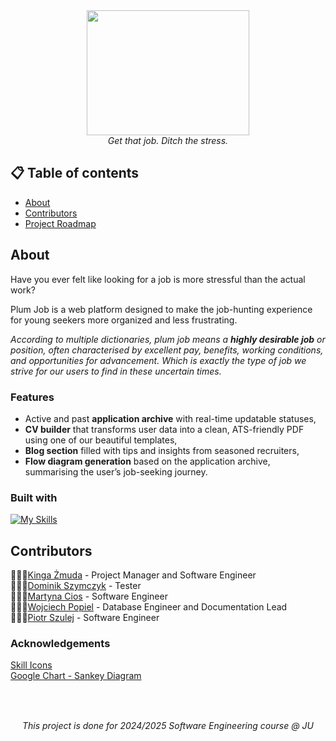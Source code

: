 <div align="center">
  <img src="https://github.com/user-attachments/assets/4adc9313-c87a-43c6-b590-8c3c67d20934" width="260" height="200" ><br>
  <i>Get that job. Ditch the stress.</i>
</div>

## 📋 Table of contents
+ [About](#about)
+ [Contributors](#contributors)
+ [Project Roadmap](https://github.com/PlumDevs/.github-private/blob/main/Roadmap.md)

## About
Have you ever felt like looking for a job is more stressful than the actual work?

Plum Job is a web platform designed to make the job-hunting experience for young seekers more organized and less frustrating. 

_According to multiple dictionaries, plum job means a __highly desirable job__ or position, often characterised by excellent pay, benefits, working conditions, and opportunities for advancement. Which is exactly the type of job we strive for our users to find in these uncertain times._

### Features 
+ Active and past __application archive__ with real-time updatable statuses, 
+ __CV builder__ that transforms user data into a clean, ATS-friendly PDF using one of our beautiful templates,
+ __Blog section__ filled with tips and insights from seasoned recruiters,
+ __Flow diagram generation__ based on the application archive, summarising the user’s job-seeking journey.

### Built with
[![My Skills](https://skillicons.dev/icons?i=java,spring,mysql,idea,figma,aws&theme=light)](https://skillicons.dev)

<!-- TODO:
## Demo
<Here there will be a link to a deployed demo of our platform>

## Getting started
<Here there will be instructions on installing and running our project locally, via clonning from repo>
### Prerequisites (mysql, java, maven, etc.)
### Instalation (cloning project, setting up database using our script, addind .env, etc)
``` git clone https://github.com/PlumDevs/PlumJob.git ```
-->

## Contributors
👩🏻‍💻[Kinga Żmuda](https://github.com/kingazm) - Project Manager and Software Engineer <br>
👨🏼‍💻[Dominik Szymczyk](https://github.com/tytusszymczyk) - Tester <br>
👩🏼‍💻[Martyna Cios](https://github.com/cssma) - Software Engineer <br>
👨🏻‍💻[Wojciech Popiel](https://github.com/PopielWojciech) - Database Engineer and Documentation Lead <br>
👨🏻‍💻[Piotr Szulej](https://github.com/PiterParker32) - Software Engineer

<!-- ## Contact -->

### Acknowledgements
[Skill Icons](https://github.com/tandpfun/skill-icons) <br>
[Google Chart - Sankey Diagram](https://developers.google.com/chart/interactive/docs/gallery/sankey?hl=pl)

<div align="center">
  <br>
  <img src="https://github.com/user-attachments/assets/1d1d6996-92f8-4662-bf9c-a4ab75241286" width="15" height="15"><br>
  <br>
  <i>This project is done for 2024/2025 Software Engineering course @ JU </i>
</div>
